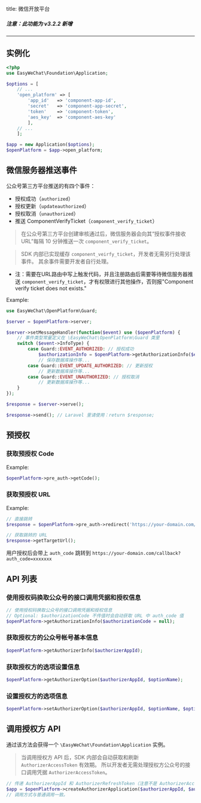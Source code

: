 title: 微信开放平台

##### 注意：此功能为 v3.2.2 新增
---

## 实例化

```php
<?php
use EasyWeChat\Foundation\Application;

$options = [
    // ...
    'open_platform' => [
        'app_id'   => 'component-app-id',
        'secret'   => 'component-app-secret',
        'token'    => 'component-token',
        'aes_key'  => 'component-aes-key'
        ],
    // ...
    ];

$app = new Application($options);
$openPlatform = $app->open_platform;
```

## 微信服务器推送事件

公众号第三方平台推送的有四个事件：

+ 授权成功（`authorized`）
+ 授权更新（`updateauthorized`）
+ 授权取消（`unauthorized`）
+ 推送 ComponentVerifyTicket（`component_verify_ticket`）

> 在公众号第三方平台创建审核通过后，微信服务器会向其“授权事件接收URL”每隔 10 分钟推送一次 `component_verify_ticket`。

> SDK 内部已实现缓存 `component_veirfy_ticket`，开发者无需另行处理该事件。
> 其余事件需要开发者自行处理。

* 注：需要在URL路由中写上触发代码，并且注册路由后需要等待微信服务器推送 `component_verify_ticket`，才有权限进行其他操作，否则报"Component verify ticket does not exists."

Example:

```php
use EasyWeChat\OpenPlatform\Guard;

$server = $openPlatform->server;

$server->setMessageHandler(function($event) use ($openPlatform) {
    // 事件类型常量定义在 \EasyWeChat\OpenPlatform\Guard 类里
    switch ($event->InfoType) {
        case Guard::EVENT_AUTHORIZED: // 授权成功
            $authorizationInfo = $openPlatform->getAuthorizationInfo($event->AuthorizationCode);
            // 保存数据库操作等...
        case Guard::EVENT_UPDATE_AUTHORIZED: // 更新授权
            // 更新数据库操作等...
        case Guard::EVENT_UNAUTHORIZED: // 授权取消
            // 更新数据库操作等...
    }
});

$response = $server->serve();

$response->send(); // Laravel 里请使用：return $response;
```

## 预授权

### 获取预授权 Code

Example:

```php
$openPlatform->pre_auth->getCode();
```

### 获取预授权 URL

Example:

```php
// 直接跳转
$response = $openPlatform->pre_auth->redirect('https://your-domain.com/callback');

// 获取跳转的 URL
$response->getTargetUrl();

```
用户授权后会带上 `auth_code` 跳转到 `https://your-domain.com/callback?auth_code=xxxxxxx`

## API 列表

### 使用授权码换取公众号的接口调用凭据和授权信息

```php
// 使用授权码换取公众号的接口调用凭据和授权信息
// Optional: $authorizationCode 不传值时会自动获取 URL 中 auth_code 值
$openPlatform->getAuthorizationInfo($authorizationCode = null);
```

### 获取授权方的公众号帐号基本信息

```php
$openPlatform->getAuthorizerInfo($authorizerAppId);
```

### 获取授权方的选项设置信息

```php
$openPlatform->getAuthorizerOption($authorizerAppId, $optionName);
```

### 设置授权方的选项信息

```php
$openPlatform->setAuthorizerOption($authorizerAppId, $optionName, $optionValue);
```

## 调用授权方 API

通过该方法会获得一个 `\EasyWeChat\Foundation\Application` 实例。
> 当调用授权方 API 后，SDK 内部会自动获取和刷新 `AuthorizerAccessToken` 有效期。
> 所以开发者无需处理授权方公众号的接口调用凭据 `AuthorizerAccessToken`。

```php
// 传递 AuthorizerAppId 和 AuthorizerRefreshToken（注意不是 AuthorizerAccessToken）即可。
$app = $openPlatform->createAuthorizerApplication($authorizerAppId, $authorizerRefreshToken);
// 调用方式与普通调用一致。
```
